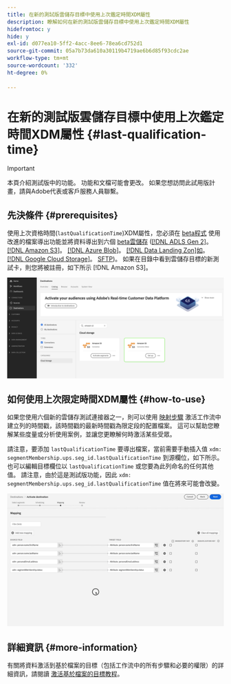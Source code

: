 ```yaml
---
title: 在新的測試版雲儲存目標中使用上次鑑定時間XDM屬性
description: 瞭解如何在新的測試版雲儲存目標中使用上次鑑定時間XDM屬性
hidefromtoc: y
hide: y
exl-id: d077ea10-5ff2-4acc-8ee6-78ea6cd752d1
source-git-commit: 05a7b73da610a30119b4719ae6b6d85f93cdc2ae
workflow-type: tm+mt
source-wordcount: '332'
ht-degree: 0%

---
```


# 在新的測試版雲儲存目標中使用上次鑑定時間XDM屬性 {#last-qualification-time}

>[!IMPORTANT]
> 
>本頁介紹測試版中的功能。 功能和文檔可能會更改。 如果您想訪問此試用版計畫，請與Adobe代表或客戶服務人員聯繫。

## 先決條件 {#prerequisites}

使用上次資格時間(`lastQualificationTime`)XDM屬性，您必須在 [beta程式](/help/release-notes/2022/october-2022.md#destinations) 使用改進的檔案導出功能並將資料導出到六個 [beta雲儲存](/help/release-notes/2022/october-2022.md#destinations) ([[!DNL ADLS Gen 2]](/help/destinations/catalog/cloud-storage/adls-gen2.md)。 [[!DNL Amazon S3]](/help/destinations/catalog/cloud-storage/amazon-s3.md)。 [[!DNL Azure Blob]](/help/destinations/catalog/cloud-storage/azure-blob.md)。 [[!DNL Data Landing Zon]如](/help/destinations/catalog/cloud-storage/data-landing-zone.md)。 [[!DNL Google Cloud Storage]](/help/destinations/catalog/cloud-storage/google-cloud-storage.md)。 [SFTP](/help/destinations/catalog/cloud-storage/sftp.md))。 如果在目錄中看到雲儲存目標的新測試卡，則您將被註冊，如下所示 [!DNL Amazon S3]。

![顯示新AmazonS3測試卡的圖片](/help/destinations/assets/ui/activate-destinations/new-amazon-s3-beta-card.png)

## 如何使用上次限定時間XDM屬性 {#how-to-use}

如果您使用六個新的雲儲存測試連接器之一，則可以使用 [映射步驟](/help/destinations/ui/activate-batch-profile-destinations.md#mapping) 激活工作流中建立列的時間戳，該時間戳的最新時間戳為限定段的配置檔案。 這可以幫助您瞭解某些度量或分析使用案例，並讓您更瞭解何時激活某些受眾。

請注意，要添加 `lastQualificationTime` 要導出檔案，當前需要手動插入值 `xdm: segmentMembership.ups.seg_id.lastQualificationTime` 到源欄位，如下所示。 也可以編輯目標欄位以 `lastQualificationTime` 或您要為此列命名的任何其他值。 請注意，由於這是測試版功能，因此 `xdm: segmentMembership.ups.seg_id.lastQualificationTime` 值在將來可能會改變。

![顯示上次限定時間XDM屬性貼上到映射步驟的螢幕錄制](/help/destinations/ui/last-qualification-time.gif)

## 詳細資訊 {#more-information}

有關將資料激活到基於檔案的目標（包括工作流中的所有步驟和必要的權限）的詳細資訊，請閱讀 [激活基於檔案的目標教程](/help/destinations/ui/activate-batch-profile-destinations.md)。
